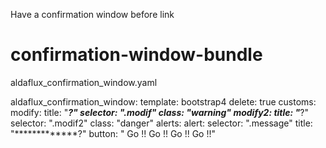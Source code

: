 Have a confirmation window before link

# confirmation-window-bundle

aldaflux_confirmation_window.yaml


aldaflux_confirmation_window:
    template: bootstrap4
    delete: true 
    customs:
        modify:
            title: "*************?"
            selector: ".modif"
            class: "warning"
        modify2:
            title: "*************?"
            selector: ".modif2"
            class: "danger"
    alerts:
        alert:
            selector: ".message"
            title: "*************?"
            button: " Go !! Go !! Go !! Go !!"
    
